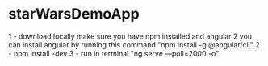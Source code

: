 # starWarsDemoApp

1 - download locally 
make sure you have npm installed and angular 2 
you can install angular by running this command "npm install -g @angular/cli"
2 - npm install -dev
3 - run in terminal "ng serve —poll=2000 -o" 
